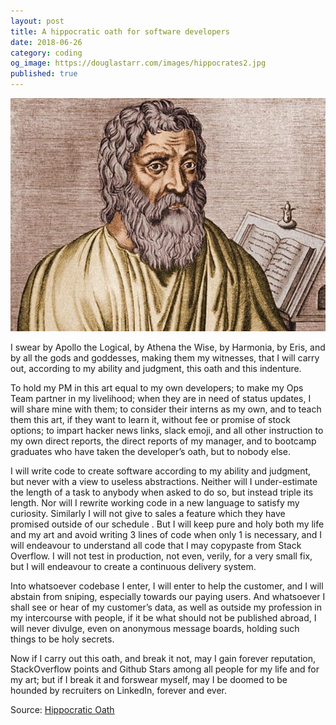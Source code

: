 ```yaml
---
layout: post
title: A hippocratic oath for software developers
date: 2018-06-26
category: coding
og_image: https://douglastarr.com/images/hippocrates2.jpg
published: true
---
```


![alt text](/images/hippocrates2.jpg "Hippocrates")

I swear by Apollo the Logical, by Athena the Wise, by Harmonia, by Eris, and by all the gods and goddesses, making them my witnesses, that I will carry out, according to my ability and judgment, this oath and this indenture.

To hold my PM in this art equal to my own developers; to make my Ops Team partner in my livelihood; when they are in need of status updates, I will share mine with them; to consider their interns as my own, and to teach them this art, if they want to learn it, without fee or promise of stock options; to impart hacker news links, slack emoji, and all other instruction to my own direct reports, the direct reports of my manager, and to bootcamp graduates who have taken the developer’s oath, but to nobody else.

I will write code to create software according to my ability and judgment, but never with a view to useless abstractions. Neither will I under-estimate the length of a task to anybody when asked to do so, but instead triple its length.  Nor will I rewrite working code in a new language to satisfy my curiosity.  Similarly I will not give to sales a feature which they have promised outside of our schedule . But I will keep pure and holy both my life and my art and avoid writing 3 lines of code when only 1 is necessary, and I will endeavour to understand all code that I may copypaste from Stack Overflow. I will not test in production, not even, verily, for a very small fix, but I will endeavour to create a continuous delivery system.

Into whatsoever codebase I enter, I will enter to help the customer, and I will abstain from sniping, especially towards our paying users. And whatsoever I shall see or hear of my customer’s data, as well as outside my profession in my intercourse with people, if it be what should not be published abroad, I will never divulge, even on anonymous message boards, holding such things to be holy secrets.

Now if I carry out this oath, and break it not, may I gain forever reputation, StackOverflow points and Github Stars among all people for my life and for my art; but if I break it and forswear myself, may I be doomed to be hounded by recruiters on LinkedIn, forever and ever.

Source: [Hippocratic Oath](https://en.wikipedia.org/wiki/Hippocratic_Oath)
